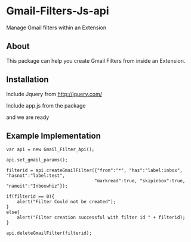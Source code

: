 Gmail-Filters-Js-api
====================

Manage Gmail filters within an Extension 

About
-----
This package can help you create Gmail Filters from inside an Extension. 

Installation
------------

Include Jquery from http://jquery.com/ 

Include app.js from the package 

and we are ready 
 

Example Implementation
-------

    var api = new Gmail_Filter_Api();

    api.set_gmail_params();

    filterid = api.createGmailFilter({"from":"*", "has":"label:inbox", "hasnot":"label:test", 
                                     "markread":true, "skipinbox":true, "nameit":"Inboxwhiz"});

    if(filterid == 0){
        alert("Filter Could not be created");
    }
    else{
        alert("Filter creation successful with filter id " + filterid);
    }

    api.deleteGmailFilter(filterid);
